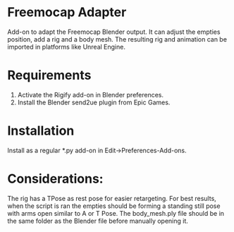 # Freemocap Adapter
Add-on to adapt the Freemocap Blender output. It can adjust the empties position, add a rig and a body mesh. The resulting rig and animation can be imported in platforms like Unreal Engine.

# Requirements
1. Activate the Rigify add-on in Blender preferences.
2. Install the Blender send2ue plugin from Epic Games.

# Installation
Install as a regular *.py add-on in Edit->Preferences-Add-ons.

# Considerations:
The rig has a TPose as rest pose for easier retargeting.
For best results, when the script is ran the empties should be forming a standing still pose with arms open similar to A or T Pose.
The body_mesh.ply file should be in the same folder as the Blender file before manually opening it.
